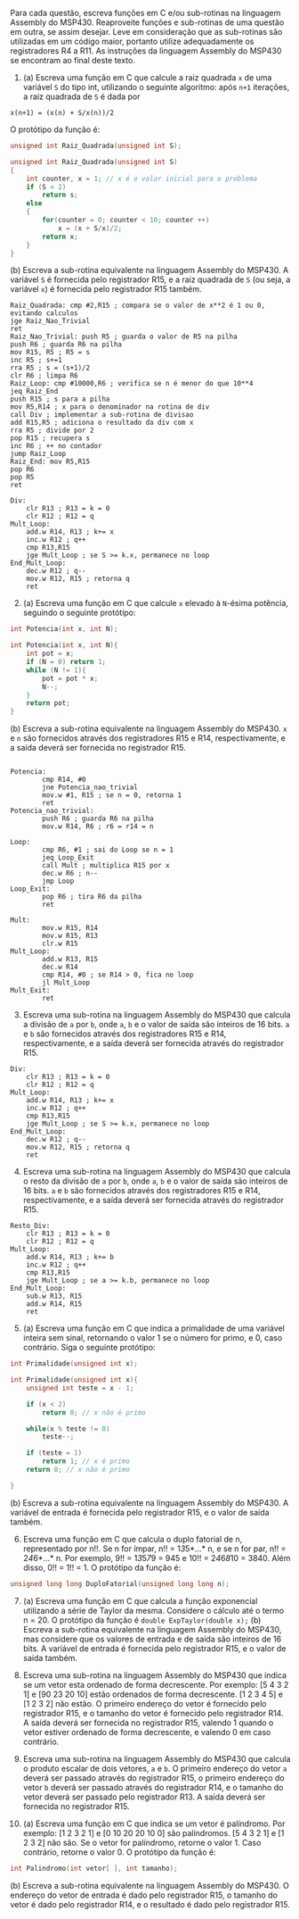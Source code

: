 Para cada questão, escreva funções em C e/ou sub-rotinas na linguagem Assembly do MSP430. Reaproveite funções e sub-rotinas de uma questão em outra, se assim desejar. Leve em consideração que as sub-rotinas são utilizadas em um código maior, portanto utilize adequadamente os registradores R4 a R11. As instruções da linguagem Assembly do MSP430 se encontram ao final deste texto.

1. (a) Escreva uma função em C que calcule a raiz quadrada `x` de uma variável `S` do tipo int, utilizando o seguinte algoritmo: após `n+1` iterações, a raiz quadrada de `S` é dada por

```
x(n+1) = (x(n) + S/x(n))/2
```

O protótipo da função é:

```C
unsigned int Raiz_Quadrada(unsigned int S);
```
```C
unsigned int Raiz_Quadrada(unsigned int S)
{
	int counter, x = 1; // x é o valor inicial para o problema
    if (S < 2)
    	return s;
    else
    {
        for(counter = 0; counter < 10; counter ++)
            x = (x + S/x)/2;
        return x;
    }
}
```
(b) Escreva a sub-rotina equivalente na linguagem Assembly do MSP430. A variável `S` é fornecida pelo registrador R15, e a raiz quadrada de `S` (ou seja, a variável `x`) é fornecida pelo registrador R15 também.
```assembly
Raiz_Quadrada: cmp #2,R15 ; compara se o valor de x**2 é 1 ou 0, evitando calculos
jge Raiz_Nao_Trivial
ret
Raiz_Nao_Trivial: push R5 ; guarda o valor de R5 na pilha
push R6 ; guarda R6 na pilha
mov R15, R5 ; R5 = s
inc R5 ; s+=1
rra R5 ; s = (s+1)/2
clr R6 ; limpa R6
Raiz_Loop: cmp #10000,R6 ; verifica se n é menor do que 10**4
jeq Raiz_End
push R15 ; s para a pilha
mov R5,R14 ; x para o denominador na rotina de div
call Div ; implementar a sub-rotina de divisao
add R15,R5 ; adiciona o resultado da div com x
rra R5 ; divide por 2
pop R15 ; recupera s
inc R6 ; ++ no contador
jump Raiz_Loop
Raiz_End: mov R5,R15
pop R6
pop R5
ret

Div:
    clr R13 ; R13 = k = 0
    clr R12 ; R12 = q
Mult_Loop:
    add.w R14, R13 ; k+= x
    inc.w R12 ; q++
    cmp R13,R15
    jge Mult_Loop ; se S >= k.x, permanece no loop
End_Mult_Loop:
    dec.w R12 ; q--
    mov.w R12, R15 ; retorna q
    ret
```
2. (a) Escreva uma função em C que calcule `x` elevado à `N`-ésima potência, seguindo o seguinte protótipo:

```C
int Potencia(int x, int N);
```
```C
int Potencia(int x, int N){
    int pot = x;
    if (N = 0) return 1;
    while (N != 1){
        pot = pot * x;
        N--;
    }
    return pot;
}

```

(b) Escreva a sub-rotina equivalente na linguagem Assembly do MSP430. `x` e `n` são fornecidos através dos registradores R15 e R14, respectivamente, e a saída deverá ser fornecida no registrador R15.


```assembly

Potencia:
        cmp R14, #0
        jne Potencia_nao_trivial
        mov.w #1, R15 ; se n = 0, retorna 1
        ret
Potencia_nao_trivial:
        push R6 ; guarda R6 na pilha
        mov.w R14, R6 ; r6 = r14 = n

Loop:
        cmp R6, #1 ; sai do Loop se n = 1
        jeq Loop_Exit
        call Mult ; multiplica R15 por x
        dec.w R6 ; n--
        jmp Loop
Loop_Exit:
        pop R6 ; tira R6 da pilha
        ret

Mult:   
        mov.w R15, R14
        mov.w R15, R13
        clr.w R15
Mult_Loop:
        add.w R13, R15
        dec.w R14
        cmp R14, #0 ; se R14 > 0, fica no loop
        jl Mult_Loop
Mult_Exit:
        ret

```

3. Escreva uma sub-rotina na linguagem Assembly do MSP430 que calcula a divisão de `a` por `b`, onde `a`, `b` e o valor de saída são inteiros de 16 bits. `a` e `b` são fornecidos através dos registradores R15 e R14, respectivamente, e a saída deverá ser fornecida através do registrador R15.

```assembly
Div:
    clr R13 ; R13 = k = 0
    clr R12 ; R12 = q
Mult_Loop:
    add.w R14, R13 ; k+= x
    inc.w R12 ; q++
    cmp R13,R15
    jge Mult_Loop ; se S >= k.x, permanece no loop
End_Mult_Loop:
    dec.w R12 ; q--
    mov.w R12, R15 ; retorna q
    ret

```

4. Escreva uma sub-rotina na linguagem Assembly do MSP430 que calcula o resto da divisão de `a` por `b`, onde `a`, `b` e o valor de saída são inteiros de 16 bits. `a` e `b` são fornecidos através dos registradores R15 e R14, respectivamente, e a saída deverá ser fornecida através do registrador R15.

```assembly
Resto_Div:
    clr R13 ; R13 = k = 0
    clr R12 ; R12 = q
Mult_Loop:
    add.w R14, R13 ; k+= b
    inc.w R12 ; q++
    cmp R13,R15
    jge Mult_Loop ; se a >= k.b, permanece no loop
End_Mult_Loop:
    sub.w R13, R15
    add.w R14, R15
    ret
```
5. (a) Escreva uma função em C que indica a primalidade de uma variável inteira sem sinal, retornando o valor 1 se o número for primo, e 0, caso contrário. Siga o seguinte protótipo:

```C
int Primalidade(unsigned int x);
```
```C
int Primalidade(unsigned int x){
    unsigned int teste = x - 1;

    if (x < 2)
        return 0; // x não é primo

    while(x % teste != 0)
        teste--;

    if (teste = 1)
        return 1; // x é primo
    return 0; // x não é primo

}
```

(b) Escreva a sub-rotina equivalente na linguagem Assembly do MSP430. A variável de entrada é fornecida pelo registrador R15, e o valor de saída também.

6. Escreva uma função em C que calcula o duplo fatorial de n, representado por n!!. Se n for ímpar, n!! = 1*3*5*...* n, e se n for par, n!! = 2*4*6*...* n. Por exemplo, 9!! = 1*3*5*7*9 = 945 e 10!! = 2*4*6*8*10 = 3840. Além disso, 0!! = 1!! = 1.
O protótipo da função é:

```C
unsigned long long DuploFatorial(unsigned long long n);
```

7. (a) Escreva uma função em C que calcula a função exponencial utilizando a série de Taylor da mesma. Considere o cálculo até o termo n = 20. O protótipo da função é `double ExpTaylor(double x);`
(b) Escreva a sub-rotina equivalente na linguagem Assembly do MSP430, mas considere que os valores de entrada e de saída são inteiros de 16 bits. A variável de entrada é fornecida pelo registrador R15, e o valor de saída também.

8. Escreva uma sub-rotina na linguagem Assembly do MSP430 que indica se um vetor esta ordenado de forma decrescente. Por exemplo:
[5 4 3 2 1] e [90 23 20 10] estão ordenados de forma decrescente.
[1 2 3 4 5] e [1 2 3 2] não estão.
O primeiro endereço do vetor é fornecido pelo registrador R15, e o tamanho do vetor é fornecido pelo registrador R14. A saída deverá ser fornecida no registrador R15, valendo 1 quando o vetor estiver ordenado de forma decrescente, e valendo 0 em caso contrário.

9. Escreva uma sub-rotina na linguagem Assembly do MSP430 que calcula o produto escalar de dois vetores, `a` e `b`. O primeiro endereço do vetor `a` deverá ser passado através do registrador R15, o primeiro endereço do vetor `b` deverá ser passado através do registrador R14, e o tamanho do vetor deverá ser passado pelo registrador R13. A saída deverá ser fornecida no registrador R15.

10. (a) Escreva uma função em C que indica se um vetor é palíndromo. Por exemplo:
	[1 2 3 2 1] e [0 10 20 20 10 0] são palíndromos.
	[5 4 3 2 1] e [1 2 3 2] não são.
Se o vetor for palíndromo, retorne o valor 1. Caso contrário, retorne o valor 0. O protótipo da função é:

```C
int Palindromo(int vetor[ ], int tamanho);
```

(b) Escreva a sub-rotina equivalente na linguagem Assembly do MSP430. O endereço do vetor de entrada é dado pelo registrador R15, o tamanho do vetor é dado pelo registrador R14, e o resultado é dado pelo registrador R15.
